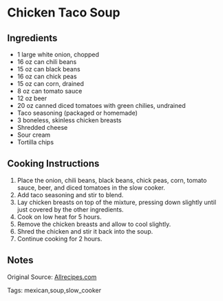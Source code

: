 # Chicken Taco Soup

## Ingredients

* 1 large white onion, chopped
* 16 oz can chili beans
* 15 oz can black beans
* 16 oz can chick peas
* 15 oz can corn, drained
* 8 oz can tomato sauce
* 12 oz beer
* 20 oz canned diced tomatoes with green chilies, undrained
* Taco seasoning (packaged or homemade)
* 3 boneless, skinless chicken breasts
* Shredded cheese
* Sour cream
* Tortilla chips

## Cooking Instructions

1. Place the onion, chili beans, black beans, chick peas, corn, tomato sauce, beer, and diced tomatoes in the slow cooker.
2. Add taco seasoning and stir to blend.
3. Lay chicken breasts on top of the mixture, pressing down slightly until just covered by the other ingredients.
4. Cook on low heat for 5 hours.
5. Remove the chicken breasts and allow to cool slightly.
6. Shred the chicken and stir it back into the soup.
7. Continue cooking for 2 hours.

## Notes

Original Source: [Allrecipes.com](https://www.allrecipes.com/recipe/70343/slow-cooker-chicken-taco-soup/)

Tags: mexican,soup,slow_cooker
